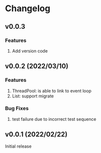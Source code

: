 # Changelog

## v0.0.3

### Features
1. Add version code


## v0.0.2 (2022/03/10)

### Features
1. ThreadPool: is able to link to event loop
2. List: support migrate

### Bug Fixes
1. test failure due to incorrect test sequence


## v0.0.1 (2022/02/22)

Initial release
